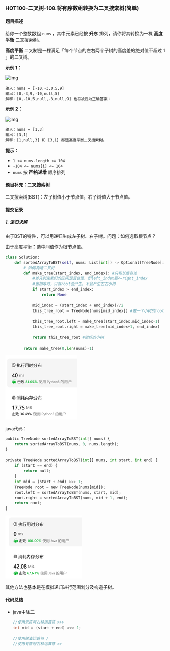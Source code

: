 ### HOT100-二叉树-108.将有序数组转换为二叉搜索树(简单)

#### 题目描述

给你一个整数数组 `nums` ，其中元素已经按 **升序** 排列，请你将其转换为一棵 **高度平衡** 二叉搜索树。

**高度平衡** 二叉树是一棵满足「每个节点的左右两个子树的高度差的绝对值不超过 1 」的二叉树。

 

**示例 1：**

![img](https://assets.leetcode.com/uploads/2021/02/18/btree1.jpg)

```
输入：nums = [-10,-3,0,5,9]
输出：[0,-3,9,-10,null,5]
解释：[0,-10,5,null,-3,null,9] 也将被视为正确答案：
```

**示例 2：**

![img](https://assets.leetcode.com/uploads/2021/02/18/btree.jpg)

```
输入：nums = [1,3]
输出：[3,1]
解释：[1,null,3] 和 [3,1] 都是高度平衡二叉搜索树。
```

 

**提示：**

- `1 <= nums.length <= 104`
- `-104 <= nums[i] <= 104`
- `nums` 按 **严格递增** 顺序排列



#### 题目补充：二叉搜索树

二叉搜索树(BST)：左子树值小于节点值，右子树值大于节点值。



#### 提交记录

##### 1. 递归求解

由于BST的特性，可以用递归生成左子树、右子树。问题：如何选取根节点？

由于高度平衡：选中间值作为根节点值。

```python
class Solution:
    def sortedArrayToBST(self, nums: List[int]) -> Optional[TreeNode]:
        # 如何构造二叉树
        def make_tree(start_index, end_index): #只和长度有关
            #首先判定我们的区间是否合理，即left_index要<=right_index
            #当相等时，只有root会产生，不会产生左右小树
            if start_index > end_index:
                return None
            
            mid_index = (start_index + end_index)//2
            this_tree_root = TreeNode(nums[mid_index]) #做一个小树的root

            this_tree_root.left = make_tree(start_index,mid_index-1)
            this_tree_root.right = make_tree(mid_index+1, end_index)

            return this_tree_root #做好的小树
        
        return make_tree(0,len(nums)-1)
```

<img src="images\image-20240227144743547.png" alt="image-20240227144743547" style="zoom:33%;" />

java代码：

````python
public TreeNode sortedArrayToBST(int[] nums) {
    return sortedArrayToBST(nums, 0, nums.length);
}

private TreeNode sortedArrayToBST(int[] nums, int start, int end) {
    if (start == end) {
        return null;
    }
    int mid = (start + end) >>> 1;
    TreeNode root = new TreeNode(nums[mid]);
    root.left = sortedArrayToBST(nums, start, mid);
    root.right = sortedArrayToBST(nums, mid + 1, end);
    return root;
}

````

<img src="images\image-20240227145557641.png" alt="image-20240227145557641" style="zoom:33%;" />

其他方法也基本是在模拟递归进行范围划分及构造子树。



#### 代码总结

- java中除二

  ````java
  //使用无符号右移运算符 >>>
  int mid = (start + end) >>> 1;
  
  //使用除法运算符 /
  //使用有符号右移运算符 >> 
  ````